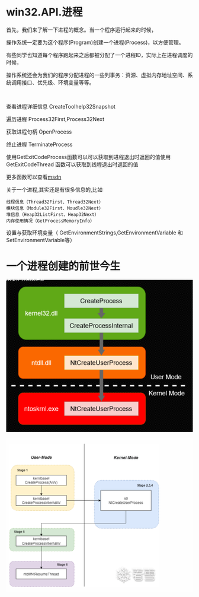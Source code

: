 # win32.API.进程



首先，我们来了解一下进程的概念。当一个程序运行起来的时候，

操作系统一定要为这个程序(Program)创建一个进程(Process)，以方便管理。

有些同学也知道每个程序跑起来之后都被分配了一个进程ID，实际上在进程调度的时候，

操作系统还会为我们的程序分配进程的一些列事务：资源、虚拟内存地址空间、系统调用接口、优先级、环境变量等等。

​	



查看进程详细信息 CreateToolhelp32Snapshot

遍历进程 Process32First,Process32Next

获取进程句柄 OpenProcess 

终止进程 TerminateProcess

使用GetExitCodeProcess函数可以可以获取到进程退出时返回的值使用GetExitCodeThread 函数可以获取到线程退出时返回的值

更多函数可以查看[msdn ](https://learn.microsoft.com/zh-cn/windows/win32/procthread/process-and-thread-functions?redirectedfrom=MSDN)





关于一个进程,其实还是有很多信息的,比如

```
线程信息（Thread32First、Thread32Next）
模块信息（Module32First、Moudle32Next）
堆信息（Heap32ListFirst、Heap32Next）
内存使用情况（GetProcessMemoryInfo）
```



设置与获取环境变量（ GetEnvironmentStrings,GetEnvironmentVariable 和 SetEnvironmentVariable等） 



# 一个进程创建的前世今生



![image-20240105100107947](./img/image-20240105100107947.png)



![image-20240105115703564](./img/image-20240105115703564.png)
